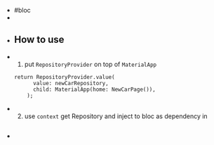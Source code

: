 - #bloc
-
- ## How to use
- 1. put `RepositoryProvider` on top of `MaterialApp`
  ```
  return RepositoryProvider.value(
        value: newCarRepository,
        child: MaterialApp(home: NewCarPage()),
      );
  ```
- 2. use `context` get Repository and inject to bloc as dependency in 
  ```
  ```
-